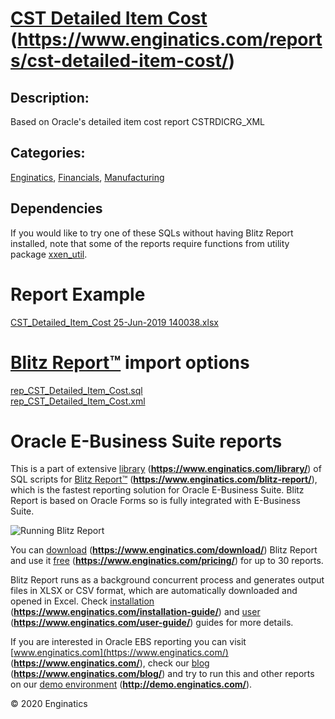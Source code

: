 # [CST Detailed Item Cost](https://www.enginatics.com/reports/cst-detailed-item-cost/) (**https://www.enginatics.com/reports/cst-detailed-item-cost/**)
## Description: 
Based on Oracle's detailed item cost report CSTRDICRG_XML
## Categories: 
[Enginatics](https://www.enginatics.com/library/?pg=1&category[]=Enginatics), [Financials](https://www.enginatics.com/library/?pg=1&category[]=Financials), [Manufacturing](https://www.enginatics.com/library/?pg=1&category[]=Manufacturing)
## Dependencies
If you would like to try one of these SQLs without having Blitz Report installed, note that some of the reports require functions from utility package [xxen_util](https://www.enginatics.com/xxen_util/true).
# Report Example
[CST_Detailed_Item_Cost 25-Jun-2019 140038.xlsx](https://www.enginatics.com/example/cst-detailed-item-cost/)
# [Blitz Report™](https://www.enginatics.com/blitz-report/) import options
[rep_CST_Detailed_Item_Cost.sql](https://www.enginatics.com/export/cst-detailed-item-cost/)\
[rep_CST_Detailed_Item_Cost.xml](https://www.enginatics.com/xml/cst-detailed-item-cost/)
# Oracle E-Business Suite reports

This is a part of extensive [library](https://www.enginatics.com/library/) (**https://www.enginatics.com/library/**) of SQL scripts for [Blitz Report™](https://www.enginatics.com/blitz-report/) (**https://www.enginatics.com/blitz-report/**), which is the fastest reporting solution for Oracle E-Business Suite. Blitz Report is based on Oracle Forms so is fully integrated with E-Business Suite. 

![Running Blitz Report](https://www.enginatics.com/wp-content/uploads/2018/01/Running-blitz-report.png) 

You can [download](https://www.enginatics.com/download/) (**https://www.enginatics.com/download/**) Blitz Report and use it [free](https://www.enginatics.com/pricing/) (**https://www.enginatics.com/pricing/**) for up to 30 reports. 

Blitz Report runs as a background concurrent process and generates output files in XLSX or CSV format, which are automatically downloaded and opened in Excel. Check [installation](https://www.enginatics.com/installation-guide/) (**https://www.enginatics.com/installation-guide/**) and [user](https://www.enginatics.com/user-guide/) (**https://www.enginatics.com/user-guide/**) guides for more details.

If you are interested in Oracle EBS reporting you can visit [www.enginatics.com](https://www.enginatics.com/) (**https://www.enginatics.com/**), check our [blog](https://www.enginatics.com/blog/) (**https://www.enginatics.com/blog/**) and try to run this and other reports on our [demo environment](http://demo.enginatics.com/) (**http://demo.enginatics.com/**).

© 2020 Enginatics